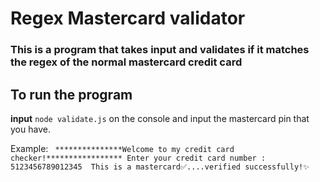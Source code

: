 # Regex Mastercard validator
### This is a program that takes input and validates if it matches the regex of the normal mastercard credit card

## To run the program

**input** `node validate.js` on the console and input the mastercard pin that you have.

Example: ``` ***************Welcome to my credit card checker!*****************
Enter your credit card number : 5123456789012345 
This is a mastercard✅....verified successfully!✨```

